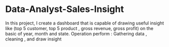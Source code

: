 # Data-Analyst-Sales-Insight
In this project, I create a dashboard that is capable of drawing  useful insight like (top 5 customer, top 5 product , gross revenue, gross profit) on the basic of year, month and state. 
Operation perform : Gathering data , cleaning , and draw insight
